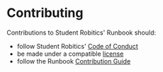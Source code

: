 # Contributing

Contributions to Student Robitics' Runbook should:

* follow Student Robitics' [Code of Conduct][code-of conduct]
* be made under a compatible [license][license]
* follow the Runbook [Contribution Guide][contribution-guide]

[code-of conduct]: https://opsmanual.studentrobotics.org/about-the-charity/code-of-conduct
[license]: ./LICENSE
[contribution-guide]: docs/contributing.md
